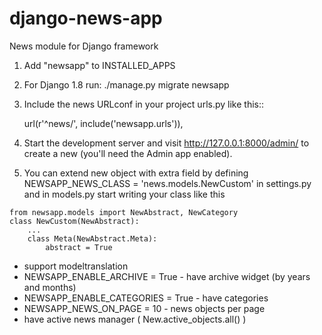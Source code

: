 django-news-app
===============

News module for Django framework


1. Add "newsapp" to INSTALLED_APPS
2. For Django 1.8 run:
./manage.py migrate newsapp

2. Include the news URLconf in your project urls.py like this::

    url(r'^news/', include('newsapp.urls')),

3. Start the development server and visit http://127.0.0.1:8000/admin/
   to create a new (you'll need the Admin app enabled).

4. You can extend new object with extra field by defining NEWSAPP_NEWS_CLASS = 'news.models.NewCustom' in settings.py and in models.py start writing your class like this 
```
from newsapp.models import NewAbstract, NewCategory
class NewCustom(NewAbstract):
    ...
    class Meta(NewAbstract.Meta):
        abstract = True
```


* support modeltranslation
* NEWSAPP_ENABLE_ARCHIVE = True - have archive widget (by years and months)
* NEWSAPP_ENABLE_CATEGORIES = True - have categories
* NEWSAPP_NEWS_ON_PAGE = 10 - news objects per page
* have active news manager ( New.active_objects.all() )

